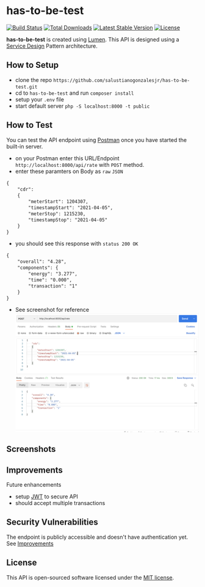 # has-to-be-test

[![Build Status](https://travis-ci.org/laravel/lumen-framework.svg)](https://travis-ci.org/laravel/lumen-framework)
[![Total Downloads](https://img.shields.io/packagist/dt/laravel/framework)](https://packagist.org/packages/laravel/lumen-framework)
[![Latest Stable Version](https://img.shields.io/packagist/v/laravel/framework)](https://packagist.org/packages/laravel/lumen-framework)
[![License](https://img.shields.io/packagist/l/laravel/framework)](https://packagist.org/packages/laravel/lumen-framework)

**has-to-be-test** is created using [Lumen](https://lumen.laravel.com/docs). This API is designed using a [Service Design](https://blackdeerdev.com/laravel-services-pattern/) Pattern architecture.

## How to Setup
- clone the repo `https://github.com/salustianogonzalesjr/has-to-be-test.git`
- cd to `has-to-be-test` and run `composer install`
- setup your `.env` file
- start default server `php -S localhost:8000 -t public`

## How to Test
You can test the API endpoint using [Postman](https://www.postman.com/downloads/) once you have started the built-in server.

- on your Postman enter this URL/Endpoint `http://localhost:8000/api/rate` with `POST` method.
- enter these paramters on Body as `raw` `JSON`  
```
{
    "cdr": 
    { 
        "meterStart": 1204307, 
        "timestampStart": "2021-04-05",
        "meterStop": 1215230,
        "timestampStop": "2021-04-05" 
    }
}
```
- you should see this response with `status 200 OK`
```
{
    "overall": "4.28",
    "components": {
        "energy": "3.277",
        "time": "0.000",
        "transaction": "1"
    }
}
```
- See screenshot for reference
![Screenshot](success.png)

## Screenshots

## Improvements
Future enhancements 
- setup [JWT](https://jwt.io/) to secure API
- should accept multiple transactions

## Security Vulnerabilities

The endpoint is publicly accessible and doesn't have authentication yet. See [Improvements](https://github.com/salustianogonzalesjr/has-to-be-test#improvements)
## License

This API is open-sourced software licensed under the [MIT license](https://opensource.org/licenses/MIT).



